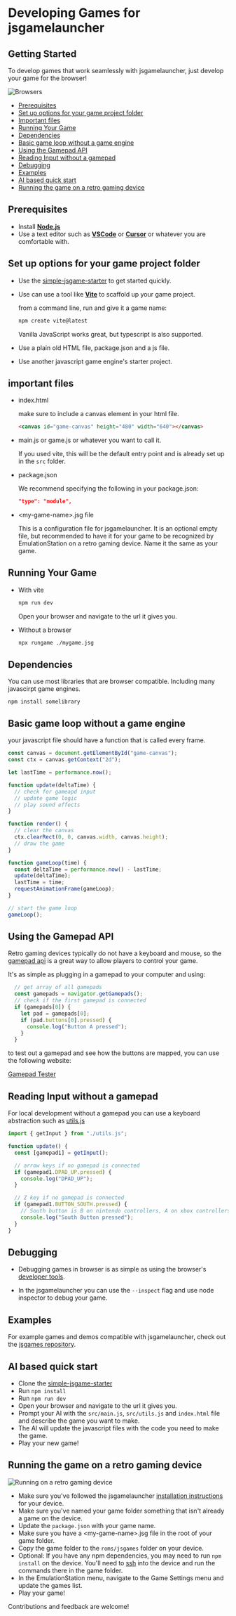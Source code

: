 # Developing Games for jsgamelauncher


## Getting Started

To develop games that work seamlessly with jsgamelauncher, just develop your game for the browser!

![Browsers](./images/browsers.png)

- [Prerequisites](#prerequisites)
- [Set up options for your game project folder](#set-up-options-for-your-game-project-folder)
- [Important files](#important-files)
- [Running Your Game](#running-your-game)
- [Dependencies](#dependencies)
- [Basic game loop without a game engine](#basic-game-loop-without-a-game-engine)
- [Using the Gamepad API](#using-the-gamepad-api)
- [Reading Input without a gamepad](#reading-input-without-a-gamepad)
- [Debugging](#debugging)
- [Examples](#examples)
- [AI based quick start](#ai-based-quick-start)
- [Running the game on a retro gaming device](#running-the-game-on-a-retro-gaming-device)

## Prerequisites

- Install [**Node.js**](https://nodejs.org/en/download)
- Use a text editor such as [**VSCode**](https://code.visualstudio.com/) or [**Cursor**](https://www.cursor.com/) or whatever you are comfortable with.

## Set up options for your game project folder

- Use the [simple-jsgame-starter](https://github.com/monteslu/simple-jsgame-starter) to get started quickly.

- Use can use a tool like [**Vite**](https://vitejs.dev/) to scaffold up your game project.


  from a command line, run and give it a game name:
  ```sh
  npm create vite@latest
  ```
  Vanilla JavaScript works great, but typescript is also supported.


- Use a plain old HTML file, package.json and a js file.

- Use another javascript game engine's starter project.


## important files

- index.html

  make sure to include a canvas element in your html file.
  ```html
  <canvas id="game-canvas" height="480" width="640"></canvas>
  ```

- main.js or game.js or whatever you want to call it.

  If you used vite, this will be the default entry point and is already set up in the `src` folder.

- package.json

  We recommend specifying the following in your package.json:
  ```json
  "type": "module",
  ```

- &lt;my-game-name&gt;.jsg file

  This is a configuration file for jsgamelauncher.
  It is an optional empty file, but recommended to have it for your game to be recognized by EmulationStation on a retro gaming device.  Name it the same as your game.

## Running Your Game

- With vite

  ```sh
  npm run dev
  ```
  Open your browser and navigate to the url it gives you.


- Without a browser

    ```sh
    npx rungame ./mygame.jsg
    ```


## Dependencies

You can use most libraries that are browser compatible. Including many javascirpt game engines.

`npm install somelibrary`

## Basic game loop without a game engine

your javascript file should have a function that is called every frame.
```js
const canvas = document.getElementById("game-canvas");
const ctx = canvas.getContext("2d");

let lastTime = performance.now();

function update(deltaTime) {
  // check for gameapd input
  // update game logic
  // play sound effects
}

function render() {
  // clear the canvas
  ctx.clearRect(0, 0, canvas.width, canvas.height);
  // draw the game
}

function gameLoop(time) {
  const deltaTime = performance.now() - lastTime;
  update(deltaTime);
  lastTime = time;
  requestAnimationFrame(gameLoop);
}

// start the game loop
gameLoop();
```


## Using the Gamepad API

Retro gaming devices typically do not have a keyboard and mouse, so the [gamepad api](https://developer.mozilla.org/en-US/docs/Web/API/Gamepad_API) is a great way to allow players to control your game.

It's as simple as plugging in a gamepad to your computer and using:

```js
  // get array of all gamepads
  const gamepads = navigator.getGamepads();
  // check if the first gamepad is connected
  if (gamepads[0]) {
    let pad = gamepads[0];
    if (pad.buttons[0].pressed) {
      console.log("Button A pressed");
    }
  }
```

to test out a gamepad and see how the buttons are mapped, you can use the following website:

[Gamepad Tester](https://gamepads.netlify.app/)


## Reading Input without a gamepad

For local development without a gamepad you can use a keyboard abstraction such as [utils.js](https://github.com/monteslu/simple-jsgame-starter/blob/main/src/utils.js)

```js
import { getInput } from "./utils.js";

function update() {
  const [gamepad1] = getInput();

  // arrow keys if no gamepad is connected
  if (gamepad1.DPAD_UP.pressed) {
    console.log("DPAD_UP");
  }

  // Z key if no gamepad is connected
  if (gamepad1.BUTTON_SOUTH.pressed) {
    // South button is B on nintendo controllers, A on xbox controllers
    console.log("South Button pressed");
  }
}
```

## Debugging

- Debugging games in browser is as simple as using the browser's [developer tools](https://developer.mozilla.org/en-US/docs/Learn/Common_questions/What_are_browser_developer_tools).

- In the jsgamelauncher you can use the `--inspect` flag and use node inspector to debug your game.

## Examples

For example games and demos compatible with jsgamelauncher, check out the [jsgames repository](https://github.com/monteslu/jsgames).

## AI based quick start
- Clone the [simple-jsgame-starter](https://github.com/monteslu/simple-jsgame-starter)
- Run `npm install`
- Run `npm run dev`
- Open your browser and navigate to the url it gives you.
- Prompt your AI with the `src/main.js`, `src/utils.js` and `index.html` file and describe the game you want to make.
- The AI will update the javascript files with the code you need to make the game.
- Play your new game!

## Running the game on a retro gaming device
![Running on a retro gaming device](./images/running-on-retro-device.jpg)

- Make sure you've followed the jsgamelauncher [installation instructions](https://github.com/monteslu/jsgamelauncher/blob/main/README.md#installing-on-knulli-or-batocera) for your device.
- Make sure you've named your game folder something that isn't already a game on the device.
- Update the `package.json` with your game name.
- Make sure you have a &lt;my-game-name&gt;.jsg file in the root of your game folder.
- Copy the game folder to the `roms/jsgames` folder on your device.
- Optional: If you have any npm dependencies, you may need to run `npm install` on the device.  You'll need to [ssh](https://en.wikipedia.org/wiki/Secure_Shell) into the device and run the commands there in the game folder.
- In the EmulationStation menu, navigate to the Game Settings menu and update the games list.
- Play your game!

Contributions and feedback are welcome!

